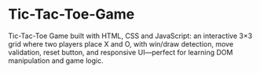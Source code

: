 # Tic-Tac-Toe-Game
Tic-Tac-Toe Game built with HTML, CSS and JavaScript: an interactive 3×3 grid where two players place X and O, with win/draw detection, move validation, reset button, and responsive UI—perfect for learning DOM manipulation and game logic.
